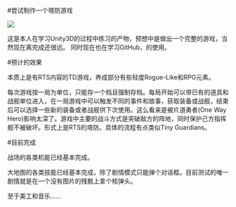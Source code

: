 #尝试制作一个塔防游戏

![](aa95b7f1-be2a-4710-82db-80432a655ff8.gif)

这是本人在学习Unity3D的过程中练习的产物，预想中是做出一个完整的游戏，当然现在离完成还很远。
同时现在也在学习GitHub，的使用。


#预计的效果

本质上是有RTS内容的TD游戏，养成部分有些轻度Rogue-Like和RPG元素。

每次游戏按一局为单位，只能存一个档且强制存档。每局开始可以带已有的道具和战舰单位进入，在一局游戏中可以触发不同的事件和故事，获取装备或战舰，结束后可以选择一些新的装备或者战舰供下次使用。这么看来是被片道勇者(One Way Hero)影响太深了。游戏中主要的战斗方式是突破敌方的阵地，同时保护己方指挥舰不被破坏。形式上是RTS的塔防。具体的流程有点类似Tiny Guardians。


#目前完成

战场的各类机能已经基本完成。

大地图的各类技能已经基本完成，除了剧情模式只能弹个对话框。目前测试的唯一剧情就是在一个没有图片的残骸上拿个核弹头。

至于美工和音乐……
